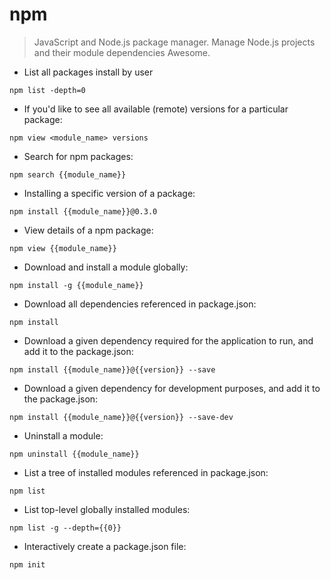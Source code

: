 # npm

> JavaScript and Node.js package manager.
> Manage Node.js projects and their module dependencies Awesome.

- List all packages install by user

`npm list -depth=0`

- If you'd like to see all available (remote) versions for a particular package:
  
`npm view <module_name> versions`

- Search for npm packages:

`npm search {{module_name}}`

- Installing a specific version of a package:

`npm install {{module_name}}@0.3.0`

- View details of a npm package:

`npm view {{module_name}}`

- Download and install a module globally:

`npm install -g {{module_name}}`

- Download all dependencies referenced in package.json:

`npm install`

- Download a given dependency required for the application to run, and add it to the package.json:

`npm install {{module_name}}@{{version}} --save`

- Download a given dependency for development purposes, and add it to the package.json:

`npm install {{module_name}}@{{version}} --save-dev`

- Uninstall a module:

`npm uninstall {{module_name}}`

- List a tree of installed modules referenced in package.json:

`npm list`

- List top-level globally installed modules:

`npm list -g --depth={{0}}`

- Interactively create a package.json file:

`npm init`
